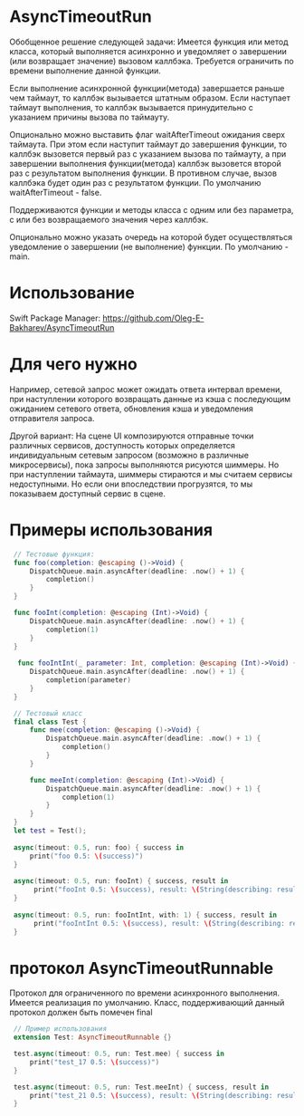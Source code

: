 # AsyncTimeoutRun
 Обобщенное решение следующей задачи:
 Имеется функция или метод класса, который выполняется асинхронно и уведомляет о завершении (или возвращает значение) вызовом каллбэка.
 Требуется ограничить по времени выполнение данной функции.

 Если выполнение асинхронной функции(метода) завершается раньше чем таймаут, то каллбэк вызывается штатным образом.
 Если наступает таймаут выполнения, то каллбэк вызывается принудительно с указанием причины вызова по таймауту.
 
 Опционально можно выставить флаг waitAfterTimeout ожидания сверх таймаута. При этом если наступит таймаут до завершения функции, то каллбэк вызовется
 первый раз с указанием вызова по таймауту, а при завершении выполнения функции(метода) каллбэк вызовется второй раз с результатом выполнения функции.
 В противном случае, вызов каллбэка будет один раз с результатом функции.
 По умолчанию waitAfterTimeout - false.
 
Поддерживаются функции и методы класса с одним или без параметра, с или без возвращаемого значения через каллбэк. 

 Опционально можно указать очередь на которой будет осуществляться уведомление о завершении (не выполнение) функции. По умолчанию - main.
 
# Использование
Swift Package Manager: https://github.com/Oleg-E-Bakharev/AsyncTimeoutRun

# Для чего нужно
 Например, сетевой запрос может ожидать ответа интервал времени, при наступлении которого возвращать данные из кэша с
 последующим ожиданием сетевого ответа, обновления кэша и уведомления отправителя запроса.
 
 Другой вариант: На сцене UI композируются отправные точки различных сервисов, доступность которых определяется
 индивидуальным сетевым запросом (возможно в различные микросервисы), пока запросы выполняются рисуются шиммеры.
 Но при наступлении таймаута, шиммеры стираются и мы считаем сервисы недоступными. Но если они впоследствии прогрузятся,
 то мы показываем доступный сервис в сцене.

# Примеры использования
```swift
 // Тестовые функция:
 func foo(completion: @escaping ()->Void) {
     DispatchQueue.main.asyncAfter(deadline: .now() + 1) {
         completion()
     }
 }

 func fooInt(completion: @escaping (Int)->Void) {
     DispatchQueue.main.asyncAfter(deadline: .now() + 1) {
         completion(1)
     }
 }
 
  func fooIntInt(_ parameter: Int, completion: @escaping (Int)->Void) {
     DispatchQueue.main.asyncAfter(deadline: .now() + 1) {
         completion(parameter)
     }
 }

 // Тестовый класс
 final class Test {
     func mee(completion: @escaping ()->Void) {
         DispatchQueue.main.asyncAfter(deadline: .now() + 1) {
             completion()
         }
     }

     func meeInt(completion: @escaping (Int)->Void) {
         DispatchQueue.main.asyncAfter(deadline: .now() + 1) {
             completion(1)
         }
     }
 }
 let test = Test();
 
 async(timeout: 0.5, run: foo) { success in
     print("foo 0.5: \(success)")
 }
 
 async(timeout: 0.5, run: fooInt) { success, result in
      print("fooInt 0.5: \(success), result: \(String(describing: result))")
 }
 
 async(timeout: 0.5, run: fooIntInt, with: 1) { success, result in
      print("fooIntInt 0.5: \(success), result: \(String(describing: result))")
 }
```

# протокол AsyncTimeoutRunnable

 Протокол для ограниченного по времени асинхронного выполнения. Имеется реализация по умолчанию.
 Класс, поддерживающий данный протокол должен быть помечен final

```swift
 // Пример использования
 extension Test: AsyncTimeoutRunnable {}

 test.async(timeout: 0.5, run: Test.mee) { success in
     print("test_17 0.5: \(success)")
 }

 test.async(timeout: 0.5, run: Test.meeInt) { success, result in
     print("test_21 0.5: \(success), result: \(String(describing: result))")
 }
```
